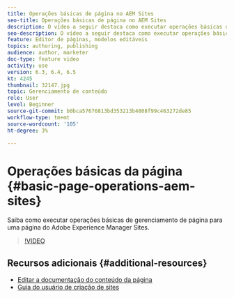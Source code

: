 ```yaml
---
title: Operações básicas de página no AEM Sites
seo-title: Operações básicas de página no AEM Sites
description: O vídeo a seguir destaca como executar operações básicas de gerenciamento de página para uma página do Adobe Experience Manager Sites.
seo-description: O vídeo a seguir destaca como executar operações básicas de gerenciamento de página para uma página do Adobe Experience Manager Sites.
feature: Editor de páginas, modelos editáveis
topics: authoring, publishing
audience: author, marketer
doc-type: feature video
activity: use
version: 6.3, 6.4, 6.5
kt: 4245
thumbnail: 32147.jpg
topic: Gerenciamento de conteúdo
role: User
level: Beginner
source-git-commit: b0bca57676813bd353213b4808f99c463272de85
workflow-type: tm+mt
source-wordcount: '105'
ht-degree: 3%

---
```



# Operações básicas da página {#basic-page-operations-aem-sites}

Saiba como executar operações básicas de gerenciamento de página para uma página do Adobe Experience Manager Sites.

>[!VIDEO](https://video.tv.adobe.com/v/32147?quality=12&learn=on)


## Recursos adicionais {#additional-resources}

* [Editar a documentação do conteúdo da página](https://docs.adobe.com/content/help/en/experience-manager-65/authoring/authoring/editing-content.html)
* [Guia do usuário de criação de sites](https://docs.adobe.com/content/help/en/experience-manager-65/authoring/home.html?topic=/experience-manager/6-5/sites/authoring/morehelp/page-authoring.ug.js)
